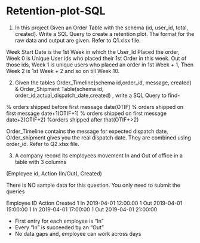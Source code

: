 # Retention-plot-SQL
1. In this project Given an Order Table with the schema (id, user_id, total, created). 
Write a SQL Query to create a retention plot. The format for the raw data and 
output are given.  Refer to Q1.xlsx file.

Week Start Date is the 1st Week in which the User_Id Placed the order, 
Week 0 is Unique User ids who placed their 1st Order in this week. 
Out of those ids, Week 1 is unique users who placed an order in 1st Week + 1, 
Then Week 2 is 1st Week + 2 and so on till Week 10.

2. Given the tables Order_Timeline(schema id,order_id,  message, created) & 
Order_Shipment  Table(schema id, order_id,actual_dispatch_date,created) , 
write a SQL Query to find-

% orders shipped before first message date(OTIF)
% orders shipped on first message date+1(OTIF+1)
% orders shipped on first message date+2(OTIF+2)
%orders shipped after that(OTIF+>2)

Order_Timeline contains the message for expected dispatch date, Order_shipment 
gives you the real dispatch date. They are combined using order_id. 
Refer to Q2.xlsx file.

3. A company record its employees movement In and Out of office in a table with 3 columns

(Employee id, Action (In/Out), Created)

There is NO sample data for this question. You only need to submit the queries

Employee ID
Action
Created
1
In
2019-04-01 12:00:00
1
Out
2019-04-01 15:00:00
1
In
2019-04-01 17:00:00
1
Out
2019-04-01 21:00:00

* First entry for each employee is “In”
* Every “In” is succeeded by an “Out”
* No data gaps and, employee can work across days
